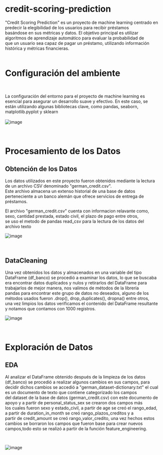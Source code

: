 # credit-scoring-prediction
"Credit Scoring Prediction" es un proyecto de machine learning centrado en predecir la elegibilidad de los usuarios para recibir préstamos <br>
basándose en sus métricas y datos. El objetivo principal es utilizar algoritmos de aprendizaje automático para evaluar la probabilidad de  <br>
que un usuario sea capaz de pagar un préstamo, utilizando información histórica y métricas financieras. <br>
<br>
# Configuración del ambiente
<br>

La configuración del entorno para el proyecto de machine learning es esencial para asegurar un desarrollo suave y efectivo. En este caso, se <br>
están utilizando algunas bibliotecas clave, como pandas, seaborn, matplotlib.pyplot y sklearn <br>
<br>
![image](https://github.com/pabloing93/credit-scoring-prediction/assets/130804905/fd8af9b8-8e03-449f-b482-2f200ef19b9e)

<br>

# Procesamiento de los Datos
## Obtención de los Datos
Los datos utilizados en este proyecto fueron obtenidos mediante la lectura de un archivo CSV denominado "german_credit.csv". <br>
Este archivo almacena un extenso historial de una base de datos perteneciente a un banco alemán que ofrece servicios de entrega de préstamos. 

El archivo "german_credit.csv" cuenta con informacion relavante como, sexo, cantidad prestada, estado civil, el plazo de pago entre otros, <br>
se uso el metodo de pandas read_csv para la lectura de los datos del archivo texto
<br>

![image](https://github.com/pabloing93/credit-scoring-prediction/assets/130804905/5ba4733c-70d6-4dce-b883-731240dea1cb)

<br>

## DataCleaning
Una vez obtenidos los datos y almacenados en una variable del tipo DataFrame (df_banco) se procedió a examinar los datos, lo que se buscaba <br>
era encontrar datos duplicados y nulos y retirarlos del DataFrame para trabajarlos de mejor manera, nos valimos de métodos de la librería   <br>
pandas para encontrar este grupo de datos no deseados, alguno de los métodos usados fueron  .drop(), drop_duplicates(), dropna() entre otros,<br>
una vez limpios los datos verificamos el contenido del DataFrame resultante y notamos que contamos con 1000 registros.
<br>

![image](https://github.com/pabloing93/credit-scoring-prediction/assets/130804905/bbee679d-5f08-42d4-924b-eec8543c0789)

<br>

# Exploración de Datos
## EDA
Al analizar el DataFrame obtenido después de la limpieza de los datos (df_banco) se procedió a realizar algunos cambios en sus campos, para <br>
decidir dichos cambios se accedió a "german_dataset-dictionary.txt" el cual es un documento de texto que contiene categorizado los campos <br>
del dataset de la base de datos (german_credit.csv) con este documento de apoyo y a partir de personal_status_sex se crearon dos campos más<br>
los cuales fueron sexo y estado_civil, a partir de age se creó el rango_edad, a partir de duration_in_month se creó rango_plazos_creditos y a<br>
partir de credit_amount se creó rango_valor_credito, una vez hechos estos cambios se borraron los campos que fueron base para crear nuevos <br>
campos,todo esto se realizó a partir de la función feature_engineering.

<br>

![image](https://github.com/pabloing93/credit-scoring-prediction/assets/130804905/4d7f896f-52b5-4a7a-b8b8-bf45c9cf525d)

<br>





